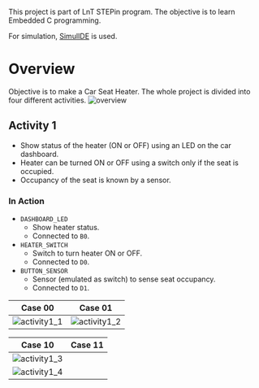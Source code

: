 This project is part of LnT STEPin program. The objective is to learn Embedded C programming.

For simulation, [SimulIDE](https://github.com/riuandg5/lnt-emb-c-activities/blob/master/images/overview.png?raw=true) is used.

# Overview
Objective is to make a Car Seat Heater. The whole project is divided into four different activities.
![overview](https://user-images.githubusercontent.com/86160630/126757412-35739259-3b69-46ac-a710-41c532277fce.png)

## Activity 1
* Show status of the heater (ON or OFF) using an LED on the car dashboard.
* Heater can be turned ON or OFF using a switch only if the seat is occupied.
* Occupancy of the seat is known by a sensor.

### In Action
* `DASHBOARD_LED`
    * Show heater status.
    * Connected to `B0`.
* `HEATER_SWITCH`
    * Switch to turn heater ON or OFF.
    * Connected to `D0`.
* `BUTTON_SENSOR`
    * Sensor (emulated as switch) to sense seat occupancy.
    * Connected to `D1`.

| Case 00                            | Case 01                            |
|------------------------------------|------------------------------------|
| ![activity1_1](https://user-images.githubusercontent.com/86160630/126757023-7dface46-afce-44c6-9624-395222b5beca.png) | ![activity1_2](https://user-images.githubusercontent.com/86160630/126757655-7cd6781f-0b19-4737-831a-87a1064c9bee.png) |

| Case 10                            | Case 11                            |
|------------------------------------|------------------------------------|
| ![activity1_3](https://user-images.githubusercontent.com/86160630/126757820-7918a187-6b4d-4bb3-8045-90adf9520a95.png) | 
![activity1_4](https://user-images.githubusercontent.com/86160630/126758040-96eecf56-1691-4d0b-982c-31871e5319a9.png) |

